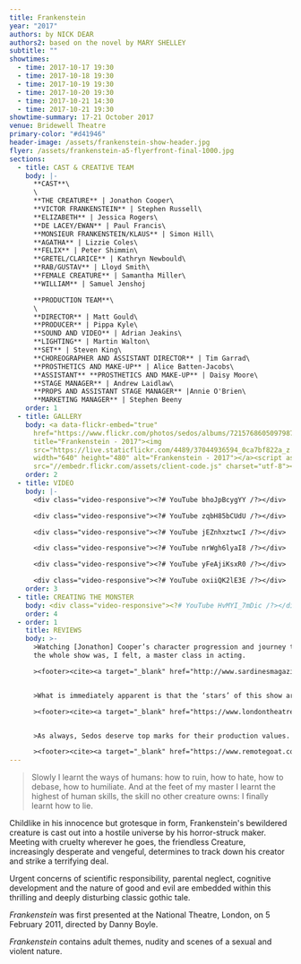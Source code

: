 ```yaml
---
title: Frankenstein
year: "2017"
authors: by NICK DEAR
authors2: based on the novel by MARY SHELLEY
subtitle: ""
showtimes:
  - time: 2017-10-17 19:30
  - time: 2017-10-18 19:30
  - time: 2017-10-19 19:30
  - time: 2017-10-20 19:30
  - time: 2017-10-21 14:30
  - time: 2017-10-21 19:30
showtime-summary: 17-21 October 2017
venue: Bridewell Theatre
primary-color: "#d41946"
header-image: /assets/frankenstein-show-header.jpg
flyer: /assets/frankenstein-a5-flyerfront-final-1000.jpg
sections:
  - title: CAST & CREATIVE TEAM
    body: |-
      **CAST**\
      \
      **THE CREATURE** | Jonathon Cooper\
      **VICTOR FRANKENSTEIN** | Stephen Russell\
      **ELIZABETH** | Jessica Rogers\
      **DE LACEY/EWAN** | Paul Francis\
      **MONSIEUR FRANKENSTEIN/KLAUS** | Simon Hill\
      **AGATHA** | Lizzie Coles\
      **FELIX** | Peter Shimmin\
      **GRETEL/CLARICE** | Kathryn Newbould\
      **RAB/GUSTAV** | Lloyd Smith\
      **FEMALE CREATURE** | Samantha Miller\
      **WILLIAM** | Samuel Jenshoj

      **PRODUCTION TEAM**\
      \
      **DIRECTOR** | Matt Gould\
      **PRODUCER** | Pippa Kyle\
      **SOUND AND VIDEO** | Adrian Jeakins\
      **LIGHTING** | Martin Walton\
      **SET** | Steven King\
      **CHOREOGRAPHER AND ASSISTANT DIRECTOR** | Tim Garrad\
      **PROSTHETICS AND MAKE-UP** | Alice Batten-Jacobs\
      **ASSISTANT** **PROSTHETICS AND MAKE-UP** | Daisy Moore\
      **STAGE MANAGER** | Andrew Laidlaw\
      **PROPS AND ASSISTANT STAGE MANAGER** |Annie O'Brien\
      **MARKETING MANAGER** | Stephen Beeny
    order: 1
  - title: GALLERY
    body: <a data-flickr-embed="true"
      href="https://www.flickr.com/photos/sedos/albums/72157686050979874"
      title="Frankenstein - 2017"><img
      src="https://live.staticflickr.com/4489/37044936594_0ca7bf822a_z.jpg"
      width="640" height="480" alt="Frankenstein - 2017"></a><script async
      src="//embedr.flickr.com/assets/client-code.js" charset="utf-8"></script>
    order: 2
  - title: VIDEO
    body: |-
      <div class="video-responsive"><?# YouTube bhoJpBcygYY /?></div>

      <div class="video-responsive"><?# YouTube zqbH85bCUdU /?></div>

      <div class="video-responsive"><?# YouTube jEZnhxztwcI /?></div>

      <div class="video-responsive"><?# YouTube nrWgh6lyaI8 /?></div>

      <div class="video-responsive"><?# YouTube yFeAjiKsxR0 /?></div>

      <div class="video-responsive"><?# YouTube oxiiQK2lE3E /?></div>
    order: 3
  - title: CREATING THE MONSTER
    body: <div class="video-responsive"><?# YouTube HvMYI_7mDic /?></div>
    order: 4
  - order: 1
    title: REVIEWS
    body: >-
      >Watching [Jonathon] Cooper’s character progression and journey throughout
      the whole show was, I felt, a master class in acting.

      ><footer><cite><a target="_blank" href="http://www.sardinesmagazine.co.uk/reviews/review.php?REVIEW-Sedos-Frankenstein&reviewsID=3004">Frankenstein, 2017, Sardines</a></cite></footer>


      >What is immediately apparent is that the ‘stars’ of this show are the designers.

      ><footer><cite><a target="_blank" href="https://www.londontheatre1.com/reviews/review-frankenstein-bridewell-theatre/">Frankenstein, 2017, London Theatre 1</a></cite></footer>


      >As always, Sedos deserve top marks for their production values.

      ><footer><cite><a target="_blank" href="https://www.remotegoat.com/uk/review/13608/intense-production-of-horror-classic/">Frankenstein, 2017, Remote Goat</a></cite></footer>
---
```

> Slowly I learnt the ways of humans: how to ruin, how to hate, how to debase, how to humiliate. And at the feet of my master I learnt the highest of human skills, the skill no other creature owns: I finally learnt how to lie.

Childlike in his innocence but grotesque in form, Frankenstein's bewildered creature is cast out into a hostile universe by his horror-struck maker. Meeting with cruelty wherever he goes, the friendless Creature, increasingly desperate and vengeful, determines to track down his creator and strike a terrifying deal.

Urgent concerns of scientific responsibility, parental neglect, cognitive development and the nature of good and evil are embedded within this thrilling and deeply disturbing classic gothic tale.

*Frankenstein* was first presented at the National Theatre, London, on 5 February 2011, directed by Danny Boyle.

*Frankenstein* contains adult themes, nudity and scenes of a sexual and violent nature.